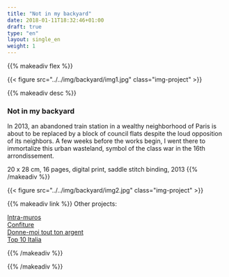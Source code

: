```yaml
---
title: "Not in my backyard"
date: 2018-01-11T18:32:46+01:00
draft: true
type: "en"
layout: single_en
weight: 1
---
```


{{% makeadiv flex %}}

{{< figure src="../../img/backyard/img1.jpg" class="img-project" >}}

{{% makeadiv desc %}}
### Not in my backyard

In 2013, an abandoned train station in a wealthy neighborhood of Paris is about to be replaced by a block of council flats despite the loud opposition of its neighbors. A few weeks before the works begin, I went there to immortalize this urban wasteland, symbol of the class war in the 16th arrondissement.

20 x 28 cm, 16 pages, digital print, saddle stitch binding, 2013
{{% /makeadiv %}}

{{< figure src="../../img/backyard/img2.jpg" class="img-project" >}}

{{% makeadiv link %}}
Other projects:

[Intra-muros](http://www.carolinesorin.com/en/intramuros)  
[Confiture](http://www.carolinesorin.com/en/confiture)  
[Donne-moi tout ton argent](http://www.carolinesorin.com/en/argent)  
[Top 10 Italia](http://www.carolinesorin.com/en/italia)  


{{% /makeadiv %}}

{{% /makeadiv %}}